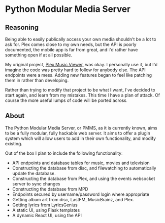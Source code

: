 # Python Modular Media Server

## Reasoning

Being able to easily publically access your own media shouldn't be a lot to ask for. Plex comes close to my own needs, but the API is poorly documented, the mobile app is far from great, and I'd rather have something open if at all possible. 

My original project, [Plex Music Viewer](https://github.com/JakeStanger/Plex-Music-Viewer), was okay. I personally use it, but I'd imagine the code was pretty hard to follow for anybody else. The API endpoints were a mess. Adding new features began to feel like patching them in rather than developing. 

Rather than trying to modify that project to be what I want, I've decided to start again, and learn from my mistakes. This time I have a plan of attack. Of course the more useful lumps of code will be ported across.

## About

The Python Modular Media Server, or PMMS, as it is currently known, aims to be a fully modular, fully hackable web server. It aims to offer a plugin system which will allow users to add in their own functionality, and modify existing.

Out of the box I plan to include the following functionality:

- API endpoints and database tables for music, movies and television
- Constructing the database from disc, and filewatching to automatically update the database.
- Constructing the database from Plex, and using the events websocket server to sync changes
- Constructing the database from MPD
- Endpoints secured by username/password login where appropriate
- Getting album art from disc, LastFM, MusicBrainz, and Plex.
- Getting lyrics from LyricsGenius
- A static UI, using Flask templates
- A dynamic React UI, using the API
